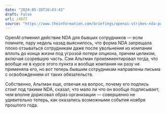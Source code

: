 ```yaml
---
date: "2024-05-28T16:43:43"
draft: False
url: /4877
source: "https://www.theinformation.com/briefings/openai-strikes-nda-policy"
---
```


OpenAI отменил действие NDA для бывших сотрудников — если помните, пару недель назад выяснилось, что форма NDA запрещала плохо отзываться сотрудникам даже после увольнения из компании вплоть до конца жизни под угрозой потери опциона, причем целиком, включая созревшую часть. Сэм Альтман прокомментировал тогда, что вообще не в курсе этого пункта и вообще компания ни разу не применяла его, но вот теперь бывшим сотрудникам направлены письма с освобождением от таких обязательств.

Собственно, Альтман еще, отвечая на вопрос, почему его подпись стоит под такими NDA, сказал, что мало ли что он вообще подписывает, чем вполне дорисовал образ организации — совершенно не удивительно теперь, как оказались возможными события ноября прошлого года.
